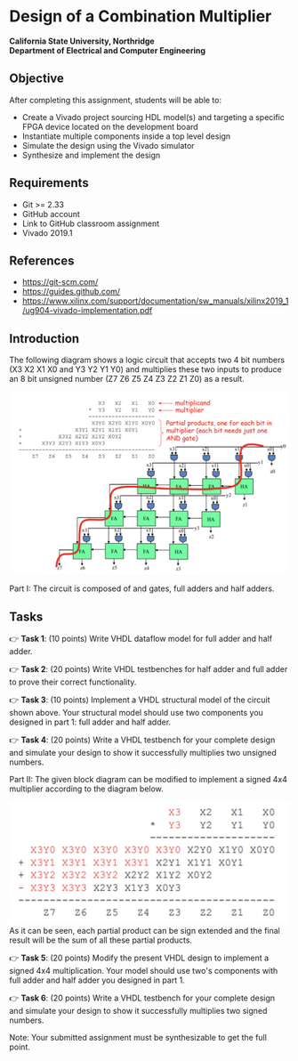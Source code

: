 # Design of a Combination Multiplier
**California State University, Northridge**  
**Department of Electrical and Computer Engineering**  

## Objective

After completing this assignment, students will be able to:
- Create a Vivado project sourcing HDL model(s) and targeting a specific FPGA device located on the development board
- Instantiate multiple components inside a top level design
- Simulate the design using the Vivado simulator
- Synthesize and implement the design 


## Requirements

- Git >= 2.33
- GitHub account
- Link to GitHub classroom assignment
- Vivado 2019.1

## References
- https://git-scm.com/
- https://guides.github.com/
- https://www.xilinx.com/support/documentation/sw_manuals/xilinx2019_1/ug904-vivado-implementation.pdf

## Introduction

The following diagram shows a logic circuit that accepts two 4 bit numbers (X3 X2 X1 X0 and
Y3 Y2 Y1 Y0) and multiplies these two inputs to produce an 8 bit unsigned number
(Z7 Z6 Z5 Z4 Z3 Z2 Z1 Z0) as a result. 

![flow diagram](./img/flow_diagram.png)

Part I: The circuit is composed of and gates, full adders and half adders. 

## Tasks
:point_right: **Task 1**: (10 points) 
Write VHDL dataflow model for full adder and half adder.

:point_right: **Task 2**: (20 points) 
Write VHDL testbenches for half adder and full adder to prove their correct
functionality.

:point_right: **Task 3**: (10 points) 
Implement a VHDL structural model of the circuit shown above. Your structural model
should use two components you designed in part 1: full adder and half adder. 

:point_right: **Task 4**: (20 points) 
Write a VHDL testbench for your complete design and simulate your design to show it
successfully multiplies two unsigned numbers. 

Part II: The given block diagram can be modified to implement a signed 4x4 multiplier
according to the diagram below. 

![signed diagram](./img/signed_diagram.png)
As it can be seen, each partial product can be sign extended and the final result will be the sum
of all these partial products.

:point_right: **Task 5**: (20 points) 
Modify the present VHDL design to implement a signed 4x4 multiplication. 
Your model should use two's components with full adder and half adder you designed in part 1.

:point_right: **Task 6**: (20 points) 
Write a VHDL testbench for your complete design and simulate your design to show it
successfully multiplies two signed numbers. 

Note: Your submitted assignment must be synthesizable to get the full point.
